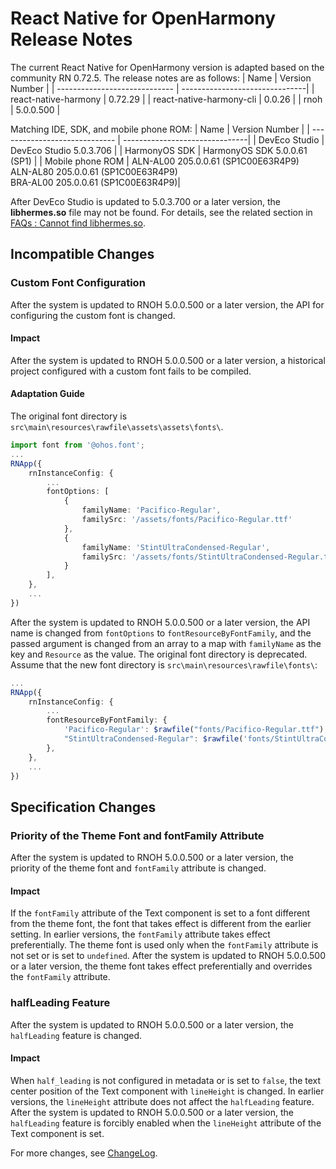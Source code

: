 # React Native for OpenHarmony Release Notes
The current React Native for OpenHarmony version is adapted based on the community RN 0.72.5. The release notes are as follows:
| Name                         | Version Number                           |
| ----------------------------- | -------------------------------|
| react-native-harmony          | 0.72.29                     |
| react-native-harmony-cli                          | 0.0.26                          |
| rnoh                | 5.0.0.500                |

Matching IDE, SDK, and mobile phone ROM:
| Name                         | Version Number                           |
| ----------------------------- | -------------------------------|
| DevEco Studio          | DevEco Studio 5.0.3.706                     |
| HarmonyOS SDK          | HarmonyOS SDK 5.0.0.61 (SP1)                         |
| Mobile phone ROM               | ALN-AL00 205.0.0.61 (SP1C00E63R4P9) <br> ALN-AL80 205.0.0.61 (SP1C00E63R4P9)  <br> BRA-AL00 205.0.0.61 (SP1C00E63R4P9)|

After DevEco Studio is updated to 5.0.3.700 or a later version, the **libhermes.so** file may not be found. For details, see the related section in [FAQs : Cannot find libhermes.so](../../zh-cn/FAQ.md).

## Incompatible Changes

### Custom Font Configuration

After the system is updated to RNOH 5.0.0.500 or a later version, the API for configuring the custom font is changed.

#### Impact

After the system is updated to RNOH 5.0.0.500 or a later version, a historical project configured with a custom font fails to be compiled.

#### Adaptation Guide

The original font directory is `src\main\resources\rawfile\assets\assets\fonts\`.
```typescript
import font from '@ohos.font';
...
RNApp({
    rnInstanceConfig: {
        ...
        fontOptions: [
            {
                familyName: 'Pacifico-Regular',
                familySrc: '/assets/fonts/Pacifico-Regular.ttf'
            },
            {
                familyName: 'StintUltraCondensed-Regular',
                familySrc: '/assets/fonts/StintUltraCondensed-Regular.ttf'
            }
        ],
    },
    ...
})
```

After the system is updated to RNOH 5.0.0.500 or a later version, the API name is changed from `fontOptions` to `fontResourceByFontFamily`, and the passed argument is changed from an array to a map with `familyName` as the key and `Resource` as the value. The original font directory is deprecated.
Assume that the new font directory is `src\main\resources\rawfile\fonts\`:
```typescript
...
RNApp({
    rnInstanceConfig: {
        ...
        fontResourceByFontFamily: {
            'Pacifico-Regular': $rawfile("fonts/Pacifico-Regular.ttf"),
            "StintUltraCondensed-Regular": $rawfile('fonts/StintUltraCondensed-Regular.ttf'),
        },
    },
    ...
})
```

## Specification Changes

### Priority of the Theme Font and fontFamily Attribute

After the system is updated to RNOH 5.0.0.500 or a later version, the priority of the theme font and `fontFamily` attribute is changed.

#### Impact

If the `fontFamily` attribute of the Text component is set to a font different from the theme font, the font that takes effect is different from the earlier setting.
In earlier versions, the `fontFamily` attribute takes effect preferentially. The theme font is used only when the `fontFamily` attribute is not set or is set to `undefined`.
After the system is updated to RNOH 5.0.0.500 or a later version, the theme font takes effect preferentially and overrides the `fontFamily` attribute.

### halfLeading Feature

After the system is updated to RNOH 5.0.0.500 or a later version, the `halfLeading` feature is changed.

#### Impact

When `half_leading` is not configured in metadata or is set to `false`, the text center position of the Text component with `lineHeight` is changed.
In earlier versions, the `lineHeight` attribute does not affect the `halfLeading` feature.
After the system is updated to RNOH 5.0.0.500 or a later version, the `halfLeading` feature is forcibly enabled when the `lineHeight` attribute of the Text component is set.

For more changes, see [ChangeLog](https://gitee.com/openharmony-sig/ohos_react_native/blob/0.72.5-ohos-5.0-release/CHANGELOG.md).
